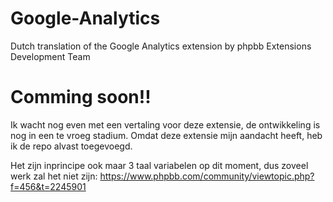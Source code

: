 Google-Analytics
================

Dutch translation of the Google Analytics extension by phpbb Extensions Development Team


Comming soon!!
================

Ik wacht nog even met een vertaling voor deze extensie, de ontwikkeling is nog in een te vroeg stadium. Omdat deze extensie mijn aandacht heeft, heb ik de repo alvast toegevoegd.

Het zijn inprincipe ook maar 3 taal variabelen op dit moment, dus zoveel werk zal het niet zijn: https://www.phpbb.com/community/viewtopic.php?f=456&t=2245901
